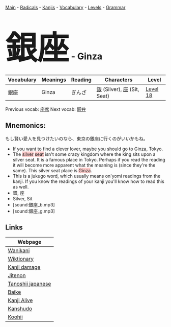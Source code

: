 <style> bigfont {font-size: 100px}</style>
[Main](../README.md) -
[Radicals](../radicals.md) -
[Kanjis](../kanjis.md) -
[Vocabulary](../vocabulary.md) -
[Levels](../levels.md) -
[Grammar](../grammar.md)
# <bigfont> 銀座</bigfont> - Ginza 

| Vocabulary | Meanings | Reading | Characters | Level |
| --- | --- | --- | --- | --- |
| 銀座 | Ginza | ぎんざ |  [銀](../kanjis/銀.md) (Silver), [座](../kanjis/座.md) (Sit, Seat) | [Level 18](../levels/wk_level18.md) |

Previous vocab: [座席](座席.md) Next vocab: [駅弁](駅弁.md) 

## Mnemonics:
もし賢い愛人を見つけたいのなら、東京の銀座に行くのがいいかもね。
* If you want to find a clever lover, maybe you should go to Ginza, Tokyo.
* The <span style="background-color:#ffcccb"> silver</span> <span style="background-color:#ffcccb"> seat</span> isn't some crazy kingdom where the king sits upon a silver seat. It is a famous place in Tokyo. Perhaps if you read the reading it will become more apparent what the meaning is (since they're the same). This silver seat place is <span style="background-color:#ffcccb"> Ginza</span>.
* This is a jukugo word, which usually means on'yomi readings from the kanji. If you know the readings of your kanji you'll know how to read this as well.
* 銀, 座
* Silver, Sit
* [sound:銀座_b.mp3]
* [sound:銀座_g.mp3]


## Links 

| Webpage |
| --- |
| [Wanikani          ](https://www.wanikani.com/kanji/銀座) |
| [Wiktionary        ](https://en.wiktionary.org/wiki/銀座) |
| [Kanji damage      ](http://www.kanjidamage.com/kanji/search?utf8=✓&q=銀座) |
| [Jitenon           ](https://jitenon.com/kanji/銀座) |
| [Tanoshii japanese ](https://www.tanoshiijapanese.com/dictionary/kanji.cfm?k=銀座) |
| [Baike             ](https://baike.baidu.com/item/銀座) |
| [Kanji Alive       ](https://app.kanjialive.com/銀座) |
| [Kanshudo          ](https://www.kanshudo.com/searchmn?q=銀座) |
| [Koohii            ](https://kanji.koohii.com/study/kanji/銀座) |

